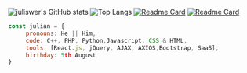 ![juliswer's GitHub stats](https://github-readme-stats.vercel.app/api?username=juliswer&show_icons=true&theme=calm)
![Top Langs](https://github-readme-stats.vercel.app/api/top-langs/?username=juliswer&layout=compact&theme=calm)
[![Readme Card](https://github-readme-stats.vercel.app/api/pin/?username=juliswer&repo=random-pages&theme=calm)](https://github.com/juliswer/random-pages.git)
[![Readme Card](https://github-readme-stats.vercel.app/api/pin/?username=juliswer&repo=Learning&theme=calm)](https://github.com/juliswer/Learning.git)


```js
const julian = {
     pronouns: He || Him,
     code: C++, PHP, Python,Javascript, CSS & HTML,
     tools: [React.js, jQuery, AJAX, AXIOS,Bootstrap, SaaS],
     birthday: 5th August
}
```
